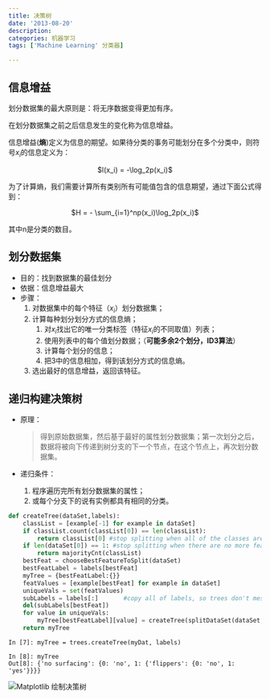 ```yaml
---
title: 决策树
date: '2013-08-20'
description:
categories: 机器学习
tags: ['Machine Learning' 分类器]

---
```


## 信息增益

划分数据集的最大原则是：将无序数据变得更加有序。

在划分数据集之前之后信息发生的变化称为信息增益。

信息增益(**熵**)定义为信息的期望。如果待分类的事务可能划分在多个分类中，则符号$x_i$的信息定义为：

<p align="center">$l(x_i) = -\log_2p(x_i)$</p>

为了计算熵，我们需要计算所有类别所有可能值包含的信息期望，通过下面公式得到：

<p align="center">$H = - \sum_{i=1}^np(x_i)\log_2p(x_i)$</p>
其中n是分类的数目。

## 划分数据集

* 目的：找到数据集的最佳划分
* 依据：信息增益最大
* 步骤：
    1. 对数据集中的每个特征（$x_i$）划分数据集；
    2. 计算每种划分划分方式的信息熵；
        1. 对$x_i$找出它的唯一分类标签（特征$x_i$的不同取值）列表；
        2. 使用列表中的每个值划分数据；（**可能多余2个划分，ID3算法**）
        3. 计算每个划分的信息；
        4. 把3中的信息相加，得到该划分方式的信息熵。
    3. 选出最好的信息增益，返回该特征。

## 递归构建决策树

* 原理：

    > 得到原始数据集，然后基于最好的属性划分数据集；第一次划分之后，数据将被向下传递到树分支的下一个节点，在这个节点上，再次划分数据集。
   
* 递归条件：
    1. 程序遍历完所有划分数据集的属性；
    2. 或每个分支下的说有实例都具有相同的分类。
   

```Python
def createTree(dataSet,labels):
    classList = [example[-1] for example in dataSet]
    if classList.count(classList[0]) == len(classList):
        return classList[0] #stop splitting when all of the classes are equal
    if len(dataSet[0]) == 1: #stop splitting when there are no more features in dataSet
        return majorityCnt(classList)
    bestFeat = chooseBestFeatureToSplit(dataSet)
    bestFeatLabel = labels[bestFeat]
    myTree = {bestFeatLabel:{}}
    featValues = [example[bestFeat] for example in dataSet]
    uniqueVals = set(featValues)
    subLabels = labels[:]       #copy all of labels, so trees don't mess up existing labels
    del(subLabels[bestFeat])
    for value in uniqueVals:
        myTree[bestFeatLabel][value] = createTree(splitDataSet(dataSet, bestFeat, value),subLabels)
    return myTree
```

```
In [7]: myTree = trees.createTree(myDat, labels)

In [8]: myTree
Out[8]: {'no surfacing': {0: 'no', 1: {'flippers': {0: 'no', 1: 'yes'}}}}
```
![Matplotlib 绘制决策树]({{urls.media}}/决策树/treeplot.png)
